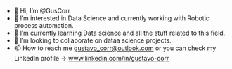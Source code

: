 - 👋 Hi, I’m @GusCorr
- 👀 I’m interested in Data Science and currently working with Robotic process automation.
- 🌱 I’m currently learning Data science and all the stuff related to this field.
- 💞️ I’m looking to collaborate on dataa science projects.
- 📫 How to reach me gustavo_corr@outlook.com or you can check my LinkedIn profile -> www.linkedin.com/in/gustavo-corr

<!---
GusCorr/GusCorr is a ✨ special ✨ repository because its `README.md` (this file) appears on your GitHub profile.
You can click the Preview link to take a look at your changes.
--->
